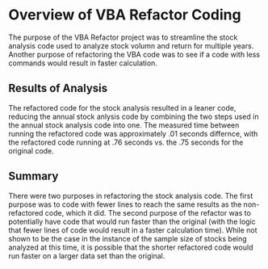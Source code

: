 # Overview of VBA Refactor Coding

The purpose of the VBA Refactor project was to streamline the stock analysis code used to analyze stock volumn and return for multiple years. Another purpose of refactoring the VBA code was to see if a code with less commands would result in faster calculation.

  ## Results of Analysis
  
 The refactored code for the stock analysis resulted in a leaner code, reducing the annual stock anlysis code by combining the two steps used in the annual stock analysis code into one. The measured time between running the refactored code was approximately .01 seconds differnce, with the refactored code running at .76 seconds vs. the .75 seconds for the original code.
  
  ## Summary
  
  There were two purposes in refactoring the stock analysis code. The first purpose was to code with fewer lines to reach the same results as the non-refactored code, which it did. The second purpose of the refactor was to potentially have code that would run faster than the original (with the logic that fewer lines of code would result in a faster calculation time). While not shown to be the case in the instance of the sample size of stocks being analyzed at this time, it is possible that the shorter refactored code would run faster on a larger data set than the original. 
